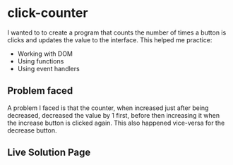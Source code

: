 # click-counter

I wanted to to create a program that counts the number of times a button is clicks and updates the value to the interface. This helped me practice:
- Working with DOM
- Using functions
- Using event handlers

## Problem faced
A problem I faced is that the counter, when increased just after being decreased, decreased the value by 1 first, before then increasing it when the increase button is clicked again. This also happened vice-versa for the decrease button.

## Live Solution Page
